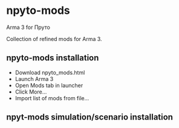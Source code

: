 # npyto-mods
Arma 3 for Пруто

Collection of refined mods for Arma 3.

## npyto-mods installation

* Download npyto_mods.html
* Launch Arma 3
* Open Mods tab in launcher
* Click More...
* Import list of mods from file...

## npyt-mods simulation/scenario installation
